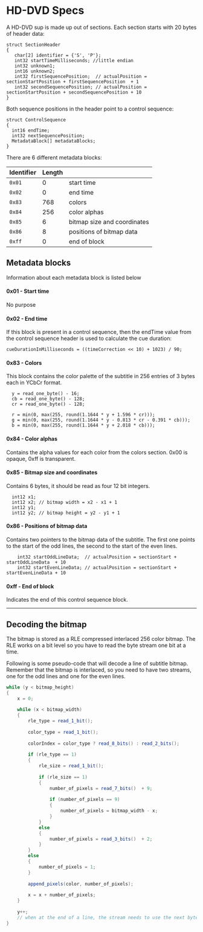 # HD-DVD Specs
A HD-DVD sup is made up out of sections. Each section starts with 20 bytes of header data:
```
struct SectionHeader
{
   char[2] identifier = {'S', 'P'};
   int32 startTimeMilliseconds; //little endian
   int32 unknown1;
   int16 unknown2;
   int32 firstSequencePosition;  // actualPosition = sectionStartPosition + firstSequencePosition  + 1
   int32 secondSequencePosition; // actualPosition = sectionStartPosition + secondSequencePosition + 10   
}
```

Both sequence positions in the header point to a control sequence:
```
struct ControlSequence
{
  int16 endTime;
  int32 nextSequencePosition;
  MetadataBlock[] metadataBlocks;
}
```

There are 6 different metadata blocks:

| Identifier | Length      |                             |
|------------|-------------|-----------------------------|
|`0x01`      | 0           | start time                  |
|`0x02`      | 0           | end time                    |
|`0x83`      | 768         | colors                      |
|`0x84`      | 256         | color alphas                |
|`0x85`      | 6           | bitmap size and coordinates |
|`0x86`      | 8           | positions of bitmap data    |
|`0xff`      | 0           | end of block                |


## Metadata blocks
Information about each metadata block is listed below

#### 0x01 - Start time
No purpose

#### 0x02 - End time
If this block is present in a control sequence, then the endTime value from the control sequence header is used to calculate the cue duration:

`cueDurationInMilliseconds = ((timeCorrection << 10) + 1023) / 90;`

#### 0x83 - Colors
This block contains the color palette of the subtitle in 256 entries of 3 bytes each in YCbCr format.

```
  y = read_one_byte() - 16;
  cb = read_one_byte() - 128;
  cr = read_one_byte() - 128;
  
  r = min(0, max(255, round(1.1644 * y + 1.596 * cr)));
  g = min(0, max(255, round(1.1644 * y - 0.813 * cr - 0.391 * cb)));
  b = min(0, max(255, round(1.1644 * y + 2.018 * cb)));
```

#### 0x84 - Color alphas
Contains the alpha values for each color from the colors section. 0x00 is opaque, 0xff is transparent.

#### 0x85 - Bitmap size and coordinates
Contains 6 bytes, it should be read as four 12 bit integers.
```
  int12 x1;
  int12 x2; // bitmap width = x2 - x1 + 1
  int12 y1;
  int12 y2; // bitmap height = y2 - y1 + 1
```

#### 0x86 - Positions of bitmap data
Contains two pointers to the bitmap data of the subtitle. The first one points to the start of the odd lines, the second to the start of the even lines.
```
	int32 startOddLineData;  // actualPosition = sectionStart + startOddLineData  + 10
	int32 startEvenLineData; // actualPosition = sectionStart + startEvenLineData + 10
```

#### 0xff - End of block
Indicates the end of this control sequence block.

-------------------

## Decoding the bitmap

The bitmap is stored as a RLE compressed interlaced 256 color bitmap. The RLE works on a bit level so you have to read the byte stream one bit at a time.

Following is some pseudo-code that will decode a line of subtitle bitmap. Remember that the bitmap is interlaced, so you need to have two streams, one for the odd lines and one for the even lines.

```C#
while (y < bitmap_height)
{	
    x = 0;
    
    while (x < bitmap_width)
    {
        rle_type = read_1_bit();
        
        color_type = read_1_bit();
        
        colorIndex = color_type ? read_8_bits() : read_2_bits();
        
        if (rle_type == 1)
        {
            rle_size = read_1_bit();
            
            if (rle_size == 1)
            {
                number_of_pixels = read_7_bits()  + 9;                
                
                if (number_of_pixels == 9)
                {
                    number_of_pixels = bitmap_width - x;
                }                
            }
            else
            {
                number_of_pixels = read_3_bits()  + 2;                
            }
        }
        else
        {
            number_of_pixels = 1;
        }
        
        append_pixels(color, number_of_pixels);
        
        x = x + number_of_pixels;
    }
    
    y++;
    // when at the end of a line, the stream needs to use the next byte, regardless of the current bit it is on
}
```
